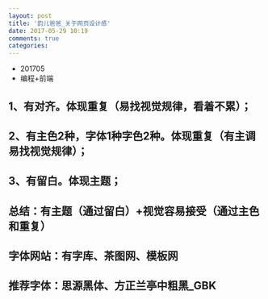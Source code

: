 ```yaml
---
layout: post
title: '韵儿爸爸_关于网页设计感'
date: 2017-05-29 10:19
comments: true
categories: 
---
```

* 201705
* 编程+前端



## 1、有对齐。体现重复（易找视觉规律，看着不累）；

## 2、有主色2种，字体1种字色2种。体现重复（有主调易找视觉规律）；
## 3、有留白。体现主题；
## 总结：有主题（通过留白）+视觉容易接受（通过主色和重复）

## 字体网站：有字库、茶图网、模板网
## 推荐字体：思源黑体、方正兰亭中粗黑_GBK

